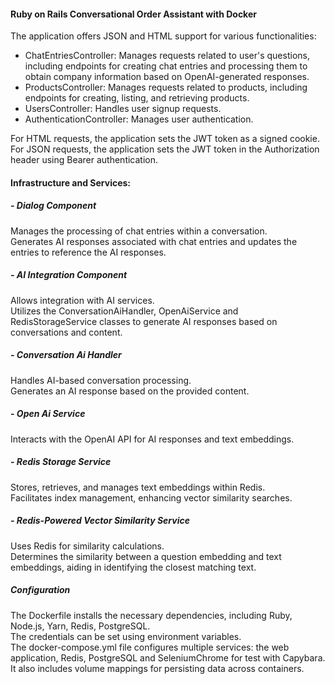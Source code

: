 #### Ruby on Rails Conversational Order Assistant with Docker

The application offers JSON and HTML support for various functionalities:

- ChatEntriesController: Manages requests related to user's questions, including endpoints for creating chat entries and processing them to obtain company information based on OpenAI-generated responses.
- ProductsController: Manages requests related to products, including endpoints for creating, listing, and retrieving products.
- UsersController: Handles user signup requests.
- AuthenticationController: Manages user authentication.

For HTML requests, the application sets the JWT token as a signed cookie.   
For JSON requests, the application sets the JWT token in the Authorization header using Bearer authentication.

#### Infrastructure and Services:

##### - Dialog Component
Manages the processing of chat entries within a conversation.  
Generates AI responses associated with chat entries and updates the entries to reference the AI responses.

##### - AI Integration Component
Allows integration with AI services.  
Utilizes the ConversationAiHandler, OpenAiService and RedisStorageService classes to generate AI responses based on conversations and content.

##### - Conversation Ai Handler
Handles AI-based conversation processing.  
Generates an AI response based on the provided content.

##### - Open Ai Service
Interacts with the OpenAI API for AI responses and text embeddings.

##### - Redis Storage Service
Stores, retrieves, and manages text embeddings within Redis.   
Facilitates index management, enhancing vector similarity searches.

#####  - Redis-Powered Vector Similarity Service
Uses Redis for similarity calculations.  
Determines the similarity between a question embedding and text embeddings, aiding in identifying the closest matching text.

##### Configuration

The Dockerfile installs the necessary dependencies, including Ruby, Node.js, Yarn, Redis, PostgreSQL.  
The credentials can be set using environment variables.  
The docker-compose.yml file configures multiple services: the web application, Redis, PostgreSQL and SeleniumChrome for test with Capybara. It also includes volume mappings for persisting data across containers.